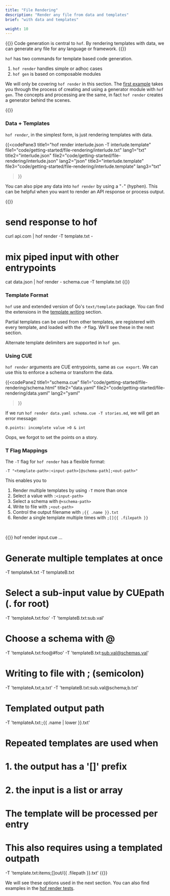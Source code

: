 ```yaml
---
title: "File Rendering"
description: "Render any file from data and templates"
brief: "with data and templates"

weight: 10
---
```


{{<lead>}}
Code generation is central to `hof`.
By rendering templates with data,
we can generate any file for any language or framework.
{{</lead>}}

`hof` has two commands for
template based code generation.

1. `hof render` handles simple or adhoc cases
2. `hof gen` is based on composable modules

We will only be covering `hof render` in this section.
The [first example](/first-example) takes you through
the process of creating and using a generator module with `hof gen`.
The concepts and processing are the same,
in fact `hof render` creates a generator behind the scenes.

{{<beta style="success">}}

### Data + Templates

`hof render`, in the simplest form, is just rendering templates with data.

{{<codePane3
	title1="hof render interlude.json -T interlude.template" file1="code/getting-started/file-rendering/interlude.txt" lang1="txt"
	title2="interlude.json" file2="code/getting-started/file-rendering/interlude.json" lang2="json"
	title3="interlude.template" file3="code/getting-started/file-rendering/interlude.template" lang3="txt"
>}}

You can also pipe any data into `hof render` by using a "`-`" (hyphen).
This can be helpful when you want to render
an API response or process output.

{{<codeInner lang="sh" title="pipe data into hof">}}
# send response to hof
curl api.com  | hof render -T template.txt -

# mix piped input with other entrypoints
cat data.json | hof render - schema.cue -T template.txt
{{</codeInner>}}


### Template Format

`hof` use and extended version of Go's `text/template` package.
You can find the extensions in the [template writing](/code-generation/template-writing/) section.

Partial templates can be used from other templates,
are registered with every template, and loaded with the `-P` flag.
We'll see these in the next section.

Alternate template delimiters are supported in `hof gen`.


### Using CUE

`hof render` arguments are CUE entrypoints, same as `cue export`.
We can use this to enforce a schema or transform the data.

{{<codePane2
	title1="schema.cue" file1="code/getting-started/file-rendering/schema.html"
	title2="data.yaml" file2="code/getting-started/file-rendering/data.yaml" lang2="yaml"
>}}

If we run `hof render data.yaml schema.cue -T stories.md`,
we will get an error message:

`0.points: incomplete value >0 & int`

Oops, we forgot to set the points on a story.


### T Flag Mappings

The `-T` flag for `hof render` has a flexible format:

`-T "<template-path>:<input-path>[@schema-path];<out-path>"`

This enables you to

1. Render multiple templates by using `-T` more than once
1. Select a value with `:<input-path>`
1. Select a schema with `@<schema-path>`
1. Write to file with `;<out-path>`
1. Control the output filename with `;{{ .name }}.txt`
1. Render a single template multiple times with `;[]{{ .filepath }}`

<br>

{{<codeInner title="-T variations" lang="txt">}}
hof render input.cue ...

  # Generate multiple templates at once
  -T templateA.txt -T templateB.txt

  # Select a sub-input value by CUEpath (. for root)
  -T 'templateA.txt:foo'
  -T 'templateB.txt:sub.val'

  # Choose a schema with @
  -T 'templateA.txt:foo@#foo'
  -T 'templateB.txt:sub.val@schemas.val'

  # Writing to file with ; (semicolon)
  -T 'templateA.txt;a.txt'
  -T 'templateB.txt:sub.val@schema;b.txt'

  # Templated output path 
  -T 'templateA.txt:;{{ .name | lower }}.txt'

  # Repeated templates are used when
  # 1. the output has a '[]' prefix
  # 2. the input is a list or array
  #   The template will be processed per entry
  #   This also requires using a templated outpath
  -T 'template.txt:items;[]out/{{ .filepath }}.txt'
{{</codeInner>}}

We will see these options used in the next section.
You can also find examples in the
[hof render tests](https://github.com/hofstadter-io/hof/tree/_dev/test/render).

